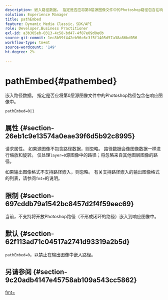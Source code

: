 ```yaml
---
description: 嵌入路径数据。 指定是否应将第0层源图像文件中的Photoshop路径包含在响应图像中。
solution: Experience Manager
title: pathEmbed
feature: Dynamic Media Classic，SDK/API
role: Developer,Business Practitioner
exl-id: a3b305eb-0313-4c58-bd47-4f87e09d0e0b
source-git-commit: 1ec8b59f442eb96c6c3f5f1405d57a38a86bd056
workflow-type: tm+mt
source-wordcount: '149'
ht-degree: 2%

---
```


# pathEmbed{#pathembed}

嵌入路径数据。 指定是否应将第0层源图像文件中的Photoshop路径包含在响应图像中。

`pathEmbed=0|1`

## 属性 {#section-26eb1c9e13574a0eae39f6d5b92c8995}

请求属性。 如果源图像不包含路径数据，则忽略。 路径数据会像图像数据一样进行缩放和旋转。 仅处理`layer=0`源图像中的路径；将忽略来自其他图层图像的路径。

如果输出图像格式不支持路径嵌入，则忽略。 有关支持路径嵌入的输出图像格式的列表，请参阅`fmt=`的说明。

## 限制 {#section-697cddb79a1542bc8457d2f4f59eec69}

当前，不支持将开放Photoshop路径（不形成闭环的路径）嵌入到响应图像中。

## 默认 {#section-62f113ad71c04517a2741d93319a2b5d}

`pathEmbed=0`，以禁止在输出图像中嵌入路径。

## 另请参阅 {#section-9c20adb4147e45758ab109a543cc5862}

[fmt=](../../../../../is-api/http-ref/image-serving-api-ref/c-http-protocol-reference/c-command-reference/r-is-http-fmt.md#reference-cdf10043423b45ba9fe15157fb3ae37a)
